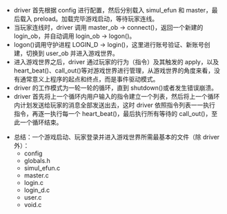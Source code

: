 - driver 首先根据 config 进行配置，然后分别载入 simul_efun 和 master，最后载入 preload。加载完毕游戏启动，等待玩家连线。
- 当玩家连线时，driver 调用 master_ob -> connect()，返回一个新建的 login_ob，并自动调用 login_ob -> logon()。
- logon()调用守护进程 LOGIN_D -> login()，这里进行账号验证、新账号创建，切换到 user_ob 并进入游戏世界。
- 进入游戏世界之后，driver 通过玩家的行为（指令）及其触发的 apply，以及 heart_beat()、call_out()等对游戏世界进行管理，从游戏世界的角度来看，没有通常意义上程序的起点和终点，而是事件驱动模式。
- driver 的工作模式为一轮一轮的循环，直到 shutdown()或者发生错误崩溃。
- driver 首先将上一个循环内用户输入的指令建立一个列表，然后将上一个循环内计划发送给玩家的消息全部发送出去，这时 driver 依照指令列表一一执行指令，再逐一执行每一个 heart_beat()，最后执行所有等待的 call_out()，至此一个循环结束。

* 总结：一个游戏启动、玩家登录并进入游戏世界所需最基本的文件（除 driver 外）：
  - config
  - globals.h
  - simul_efun.c
  - master.c
  - login.c
  - login_d.c
  - user.c
  - void.c
